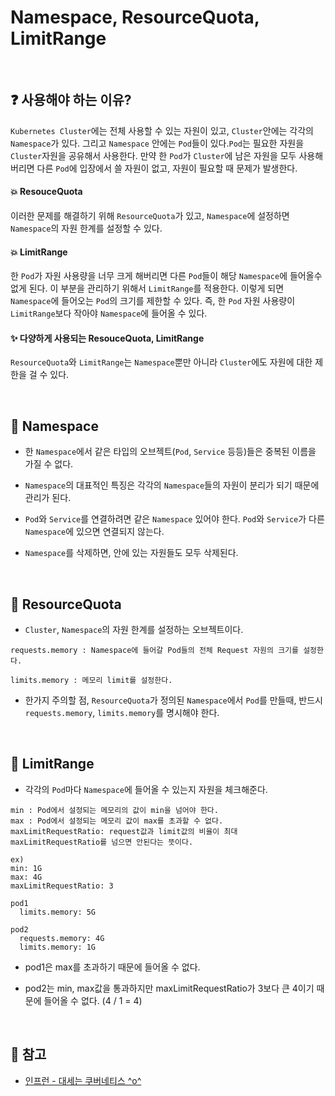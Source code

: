 # Namespace, ResourceQuota, LimitRange

<br>

## :question: 사용해야 하는 이유?

`Kubernetes Cluster`에는 전체 사용할 수 있는 자원이 있고, `Cluster`안에는 각각의 `Namespace`가 있다. 그리고 `Namespace` 안에는 `Pod`들이 있다.`Pod`는 필요한 자원을 `Cluster`자원을 공유해서 사용한다. 만약 한 `Pod`가 `Cluster`에 남은 자원을 모두 사용해버리면 다른 `Pod`에 입장에서 쓸 자원이 없고, 자원이 필요할 때 문제가 발생한다.

#### :boom: ResouceQuota

이러한 문제를 해결하기 위해 `ResourceQuota`가 있고, `Namespace`에 설정하면 `Namespace`의 자원 한계를 설정할 수 있다.

#### :boom: LimitRange

한 `Pod`가 자원 사용량을 너무 크게 해버리면 다른 `Pod`들이 해당 `Namespace`에 들어올수 없게 된다. 이 부분을 관리하기 위해서 `LimitRange`를 적용한다. 이렇게 되면 `Namespace`에 들어오는 `Pod`의 크기를 제한할 수 있다. 즉, 한 `Pod` 자원 사용량이 `LimitRange`보다 작아야 `Namespace`에 들어올 수 있다.

#### :sparkles: 다양하게 사용되는 ResouceQuota, LimitRange

`ResourceQuota`와 `LimitRange`는 `Namespace`뿐만 아니라 `Cluster`에도 자원에 대한 제한을 걸 수 있다.

<br>

## :book: Namespace

- 한 `Namespace`에서 같은 타입의 오브젝트(`Pod`, `Service` 등등)들은 중복된 이름을 가질 수 없다.

- `Namespace`의 대표적인 특징은 각각의 `Namespace`들의 자원이 분리가 되기 때문에 관리가 된다.

- `Pod`와 `Service`를 연결하려면 같은 `Namespace` 있어야 한다. `Pod`와 `Service`가 다른 `Namespace`에 있으면 연결되지 않는다.

- `Namespace`를 삭제하면, 안에 있는 자원들도 모두 삭제된다.

<br>

## :book: ResourceQuota

- `Cluster`, `Namespace`의 자원 한계를 설정하는 오브젝트이다.

```
requests.memory : Namespace에 들어갈 Pod들의 전체 Request 자원의 크기를 설정한다.

limits.memory : 메모리 limit를 설정한다.
```

- 한가지 주의할 점, `ResourceQuota`가 정의된 `Namespace`에서 `Pod`를 만들때, 반드시 `requests.memory`, `limits.memory`를 명시해야 한다.

<br>

## :book: LimitRange

- 각각의 `Pod`마다 `Namespace`에 들어올 수 있는지 자원을 체크해준다.

```
min : Pod에서 설정되는 메모리의 값이 min을 넘어야 한다.
max : Pod에서 설정되는 메모리 값이 max를 초과할 수 없다.
maxLimitRequestRatio: request값과 limit값의 비율이 최대 maxLimitRequestRatio를 넘으면 안된다는 뜻이다.
```

```
ex)
min: 1G
max: 4G
maxLimitRequestRatio: 3

pod1
  limits.memory: 5G

pod2
  requests.memory: 4G
  limits.memory: 1G
```

- pod1은 max를 초과하기 때문에 들어올 수 없다.

- pod2는 min, max값을 통과하지만 maxLimitRequestRatio가 3보다 큰 4이기 때문에 들어올 수 없다. (4 / 1 = 4)

<br>

## :bookmark: 참고

- [인프런 - 대세는 쿠버네티스 ^o^](https://www.inflearn.com/course/%EC%BF%A0%EB%B2%84%EB%84%A4%ED%8B%B0%EC%8A%A4-%EA%B8%B0%EC%B4%88)
